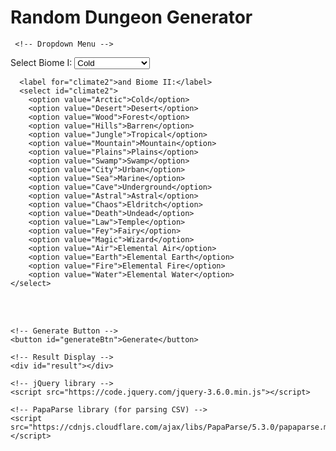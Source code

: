 <html>
  <head>
    <meta charset="UTF-8">
    <title>Random Dungeon Generator</title>
  </head>
  <body>

<script src="/scripts/randomwords.js"></script> 

<h1>Random Dungeon Generator</h1>
 
     <!-- Dropdown Menu -->
<label for="climate1">Select Biome I:</label>
<select id="climate1">
        <option value="Arctic">Cold</option>
        <option value="Desert">Desert</option>
        <option value="Wood">Forest</option>
        <option value="Hills">Barren</option>
        <option value="Jungle">Tropical</option>
        <option value="Mountain">Mountain</option>
        <option value="Plains">Plains</option>
        <option value="Swamp">Swamp</option>
        <option value="City">Urban</option>
        <option value="Sea">Marine</option>
        <option value="Cave">Underground</option>
        <option value="Astral">Astral</option>
        <option value="Chaos">Eldritch</option>
        <option value="Death">Undead</option>
        <option value="Law">Temple</option>
        <option value="Fey">Fairy</option>
        <option value="Magic">Wizard</option>
        <option value="Air">Elemental Air</option>
        <option value="Earth">Elemental Earth</option>
        <option value="Fire">Elemental Fire</option>
        <option value="Water">Elemental Water</option>																	
    </select>
    
      <label for="climate2">and Biome II:</label>
      <select id="climate2">
        <option value="Arctic">Cold</option>
        <option value="Desert">Desert</option>
        <option value="Wood">Forest</option>
        <option value="Hills">Barren</option>
        <option value="Jungle">Tropical</option>
        <option value="Mountain">Mountain</option>
        <option value="Plains">Plains</option>
        <option value="Swamp">Swamp</option>
        <option value="City">Urban</option>
        <option value="Sea">Marine</option>
        <option value="Cave">Underground</option>
        <option value="Astral">Astral</option>
        <option value="Chaos">Eldritch</option>
        <option value="Death">Undead</option>
        <option value="Law">Temple</option>
        <option value="Fey">Fairy</option>
        <option value="Magic">Wizard</option>
        <option value="Air">Elemental Air</option>
        <option value="Earth">Elemental Earth</option>
        <option value="Fire">Elemental Fire</option>
        <option value="Water">Elemental Water</option>																	
    </select>

<br><br>

    <!-- Generate Button -->
    <button id="generateBtn">Generate</button>

    <!-- Result Display -->
    <div id="result"></div>

    <!-- jQuery library -->
    <script src="https://code.jquery.com/jquery-3.6.0.min.js"></script>

    <!-- PapaParse library (for parsing CSV) -->
    <script src="https://cdnjs.cloudflare.com/ajax/libs/PapaParse/5.3.0/papaparse.min.js"></script>

<script>
    $(document).ready(function() {
        $("#generateBtn").click(function() {
            var selectedValue1 = $("#climate1").val();
            var selectedValue2 = $("#climate2").val();
            console.log("Selected Climate 1:", selectedValue1);
            console.log("Selected Climate 2:", selectedValue2);

            if (selectedValue1 || selectedValue2) {
                $.get("/CSV/Monster - Index2.csv", function(data) {
                    Papa.parse(data, {
                        header: true,
                        complete: function(results) {
                            var uniqueRandomValues1 = [];
                            var uniqueRandomValues2 = [];
                            var encounterTable = [];
                            var dungeonRoomsContent = "";

                            function getRandomValues(selectedValue) {
                                var filteredValues = [];
                                var columnIndex = results.meta.fields.indexOf(selectedValue);
                                console.log("Column index for", selectedValue, ":", columnIndex);

                                if (columnIndex !== -1) {
                                    results.data.forEach(function(row) {
                                        if (row[selectedValue] === "TRUE") {
                                            filteredValues.push(row[Object.keys(row)[0]]);
                                        }
                                    });
                                    console.log("Filtered Values for", selectedValue, ":", filteredValues);

                                    var selectedValues = [];
                                    while (selectedValues.length < 3 && filteredValues.length > 0) {
                                        var randomIndex = Math.floor(Math.random() * filteredValues.length);
                                        selectedValues.push(filteredValues.splice(randomIndex, 1)[0]);
                                    }
                                    console.log("Selected Values for", selectedValue, ":", selectedValues);
                                    return selectedValues;
                                } else {
                                    return ["No matching column found for the selected climate."];
                                }
                            }

                            if (selectedValue1) uniqueRandomValues1 = getRandomValues(selectedValue1);
                            if (selectedValue2) uniqueRandomValues2 = getRandomValues(selectedValue2);

                            var allGeneratedValues = uniqueRandomValues1.concat(uniqueRandomValues2);
                            console.log("All Generated Values:", allGeneratedValues);

                            function getRandomRowFromPool(pool, data) {
                                const tries = 10;
                                for (let i = 0; i < tries; i++) {
                                    const key = pool[Math.floor(Math.random() * pool.length)];
                                    const row = data.find(r => r[Object.keys(r)[0]] === key);
                                    console.log("Trying to fetch row for:", key, "Found:", !!row);
                                    if (row) return row;
                                }
                                console.warn("No valid row found after 10 tries.");
                                return null;
                            }
                          
                            // Generate Dungeon Features (each from a different random monster)
                            var dungeonFeatures = "<br><strong>General Dungeon Features</strong><br>";
                            var featureIndices = [32, 33, 34, 35]; // AG to AJ

                            featureIndices.forEach(function(index) {
                                var randomMonster = allGeneratedValues[Math.floor(Math.random() * allGeneratedValues.length)];
    
                                results.data.forEach(function(row) {
                                    if (row[Object.keys(row)[0]] === randomMonster) {
                                        var featureLabel = results.meta.fields[index];
                                        var featureContent = row[featureLabel] || "Unknown";
                                        dungeonFeatures += featureContent + " ";
                                    }
                                });
                            });
                          
                            // Generate the encounter table
                            allGeneratedValues.forEach(function(value) {
                                results.data.forEach(function(row) {
                                    if (row[Object.keys(row)[0]] === value) { // Check if the first column matches the generated value
                                       var randomIndex = Math.floor(Math.random() * (30 - 25 + 1)) + 25; // 25 = Z, 30 = AE
                                        var randomField = results.meta.fields[randomIndex]; // get field name
                                        var randomText = row[randomField] || "Unknown";
                                        var omen = row["OMEN"] || "No omen";
                                        encounterTable.push(randomText + " <br> OMEN: " + omen);                 
                                                                    }
                                });
                            });

                            // Generate Dungeon Rooms content
                   function generateDungeonRoom() {
    let roomContent = "";

    // Step 1: Main Room Feature
    const primaryRow = getRandomRowFromPool(allGeneratedValues, results.data);
    console.log("Primary row:", primaryRow);
    if (!primaryRow) {
        console.warn("[Room generation failed] No valid primary row.");
        return "<i>[Room generation failed]</i><br><br>";
    }

    const featureCols = [36, 39, 42, 45, 48, 51]; // AK, AN, AQ, AT, AW, AZ
    const featureColIndex = featureCols[Math.floor(Math.random() * featureCols.length)];
    const featureLabel = results.meta.fields[featureColIndex];
    const featureContent = primaryRow[featureLabel] || "Unknown";
    console.log("Main Room Feature:", featureLabel, "=", featureContent);

    roomContent += "<b><u>" + featureContent + "</u></b><br>";

    // Step 2: Size and two adjacent columns
    const sizeOptions = ["Small", "Medium", "Large"];
    const size = sizeOptions[Math.floor(Math.random() * sizeOptions.length)];
    const nextCol1 = results.meta.fields[featureColIndex + 1] || "";
    const nextCol2 = results.meta.fields[featureColIndex + 2] || "";
    console.log("Room size:", size, "| Next cols:", nextCol1, primaryRow[nextCol1], "|", nextCol2, primaryRow[nextCol2]);

    roomContent += "<i>" + size + " " + (primaryRow[nextCol1] || "") + " " + (primaryRow[nextCol2] || "") + "</i><br><br>";

    // Step 3: Minor room details
    const minorCols1 = [54, 55, 56, 57]; // BC to BF
    const minorCols2 = [54, 55, 56, 57];
    const minorCols3 = [58, 59, 60];     // BG to BI

    console.log("Minor Features (same row):");
      const colSame = results.meta.fields[minorCols1[Math.floor(Math.random() * minorCols1.length)]];
      console.log("→", colSame, "=", primaryRow[colSame]);
      roomContent += (primaryRow[colSame] || "") + " ";

      console.log("Minor Features (other rows):");
      const otherRow = getRandomRowFromPool(allGeneratedValues, results.data);
      const colOther = results.meta.fields[minorCols2[Math.floor(Math.random() * minorCols2.length)]];
      console.log("→ Other row:", colOther, "=", otherRow?.[colOther]);
      if (otherRow) {
          roomContent += (otherRow[colOther] || "") + " ";
      }

      const finalRow = getRandomRowFromPool(allGeneratedValues, results.data);
      const col3 = results.meta.fields[minorCols3[Math.floor(Math.random() * minorCols3.length)]];
      console.log("→ Final minor feature:", col3, "=", finalRow?.[col3]);
      if (finalRow) {
    roomContent += (finalRow[col3] || "");
}

    roomContent += "<br><br>";

// Step 4: Denizens (50% chance)
if (Math.random() < 0.5) {
    const denizenRow = getRandomRowFromPool(allGeneratedValues, results.data);
    if (denizenRow) {
        const encounterOptions = ["Encounter 1", "Encounter 2"];
        const randomEncounter = encounterOptions[Math.floor(Math.random() * encounterOptions.length)];
        console.log("Denizen:", randomEncounter, "=", denizenRow[randomEncounter]);

        roomContent += "<u>Denizens:</u> " + (denizenRow[randomEncounter] || "");

        if (Math.random() < 0.1) {
            const friendRow = getRandomRowFromPool(allGeneratedValues, results.data);
            console.log("→ Friend:", friendRow?.["Friend"]);
            if (friendRow) {
                roomContent += " " + (friendRow["Friend"] || "");
            }
        }

        roomContent += "<br><br>";
    } else {
        console.warn("Skipped Denizens (no valid row)");
    }
}

    // Step 5: Loot (67% chance)
    if (Math.random() < 0.67) {
        roomContent += "<u>Loot:</u> ";
        const lootIndices = [61, 62, 63]; // BJ, BK, BL

        const loot1Row = getRandomRowFromPool(allGeneratedValues, results.data);
        if (loot1Row) {
            const lootCol = results.meta.fields[lootIndices[Math.floor(Math.random() * lootIndices.length)]];
            console.log("Loot 1:", lootCol, "=", loot1Row[lootCol]);
            roomContent += (loot1Row[lootCol] || "");
        }

        for (let i = 0; i < 2; i++) {
            if (Math.random() < 0.15) {
                const extraLootRow = getRandomRowFromPool(allGeneratedValues, results.data);
                if (extraLootRow) {
                    const lootCol = results.meta.fields[lootIndices[Math.floor(Math.random() * lootIndices.length)]];
                    console.log("Extra Loot", i + 2, ":", lootCol, "=", extraLootRow[lootCol]);
                    roomContent += " " + (extraLootRow[lootCol] || "");
                }
            }
        }

        roomContent += "<br><br>";
    }

    return roomContent;
}


                            // Repeat Dungeon Room generation 6 times
                            for (var i = 0; i < 6; i++) {
                                dungeonRoomsContent += generateDungeonRoom();
                            }

                            // Display the encounter table and dungeon rooms content
                             var encounterContent = dungeonFeatures 
                                 + "<br><strong>Monster Encounter Table</strong><br><ol><li>" 
                                 + encounterTable.join("</li><li>") 
                                 + "</li></ol><br><br><strong>Dungeon Rooms</strong><br><br>" 
                                 + dungeonRoomsContent;

                            // Apply replacements before rendering
                            encounterContent = applyReplacements(encounterContent);

                            $("#result").html(encounterContent);
                        }
                    });
                });
            } else {
                $("#result").html("Please select options for both climates.");
            }
        });
    });
</script>
   
  </body>
</html>

